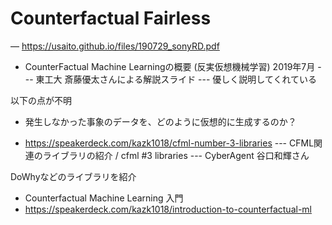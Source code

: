 #
#
# Counterfactual Fairless

― https://usaito.github.io/files/190729_sonyRD.pdf
- CounterFactual Machine Learningの概要 (反実仮想機械学習) 2019年7月
--- 東工大 斎藤優太さんによる解説スライド
--- 優しく説明してくれている

以下の点が不明
- 発生しなかった事象のデータを、どのように仮想的に生成するのか？

- https://speakerdeck.com/kazk1018/cfml-number-3-libraries
--- CFML関連のライブラリの紹介 / cfml #3 libraries
--- CyberAgent 谷口和輝さん

DoWhyなどのライブラリを紹介


- Counterfactual Machine Learning 入門
- https://speakerdeck.com/kazk1018/introduction-to-counterfactual-ml

